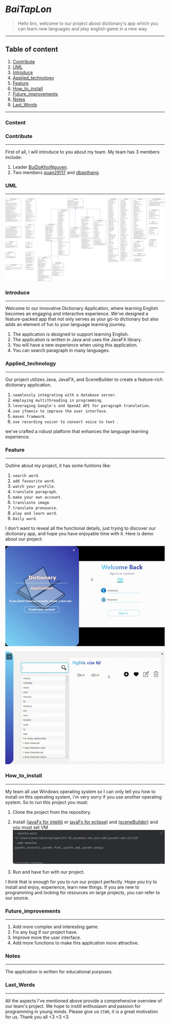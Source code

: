 # *BaiTapLon*
> Hello bro, welcome to our project about dictionary's app which you can learn new languages and play english game in a new way.
***

## Table of content
1. [Contribute](#Contribute)
2. [UML](#UML)
3. [Introduce](#Introduce)
4. [Applied_technology](#Applied_technology)
5. [Feature](#Feature)
6. [How_to_install](#How_to_install)
7. [Future_improvements](#Future_improvements)
8. [Notes](#Notes)
9. [Last_Words](#Last_Words)
***

### Content
### Contribute
***
    
First of all, I will introduce to you about my team. My team has 3 members include:
1. Leader [BuiDoKhoiNguyen](https://github.com/BuiDoKhoiNguyen). 
2. Two members [quan29117](https://github.com/quan29117) and [dbaothang](https://github.com/dbaothang).

### UML
***
![UML diagram](./src/main/resources/sources_music_picture/UML_project.png)
### Introduce 
***

Welcome to our innovative Dictionary Application, where 
learning English becomes an engaging and interactive 
experience. We've designed a feature-packed app that not 
only serves as your go-to dictionary but also adds an 
element of fun to your language learning journey.
1. The application is designed to support learning English.
2. The application is written in Java and uses the JavaFX library.
3. You will have a new experience when using this application.
4. You can search paragraph in many languages.
### Applied_technology
***
   Our project utilizes Java, JavaFX, and SceneBuilder to create a feature-rich dictionary application. 
   
1. `seamlessly integrating with a database server`.
2. `employing multithreading in programming`.
3. `leveraging Google's and OpenAI API for paragraph translation`.
4. `use jfoenix to improve the user interface`.
5. `maven framwork`.
6. `use recording voicer to convert voice to text `.

we've crafted a robust platform that enhances the language learning experience.

### Feature
***

   Outline about my project, it has some funtions like:
1. `search word`. 
2. `add favourite word`.
3. `watch your profile`.
4. `translate paragraph`.
5. `make your own account`.
6. `translaste image`.
7. `translate pronounce`.
8. `play and learn word`.
9. `Daily word`.

I don't want to reveal all the functional details, just trying to discover our dictionary app, and hope you have enjoyable time with it. Here is demo about our project:

   ![login](./src/main/resources/sources_music_picture/login.gif)

   ![function](./src/main/resources/sources_music_picture/function.gif)
### How_to_install
***
   My team all use Windows operating system so I can only 
   tell you how to install on this operating system, i'm very 
   sorry if you use another operating system. So to run this
   project you must:
   1. Clone the project from the repository.
   2. Install ([javaFx for intelliji](https://www.youtube.com/watch?v=Ope4icw6bVk&list=PLZPZq0r_RZOM-8vJA3NQFZB7JroDcMwev&index=2) or 
   [javaFx for eclipse](https://www.youtube.com/watch?v=_7OM-cMYWbQ&list=PLZPZq0r_RZOM-8vJA3NQFZB7JroDcMwev&index=1)) and ([sceneBuilder](https://www.youtube.com/watch?v=-Obxf6NjnbQ&list=PLZPZq0r_RZOM-8vJA3NQFZB7JroDcMwev&index=5)) and you must set VM ![img.png](./src/main/resources/sources_music_picture/VM.png) 
   
   3. Run and have fun with our project.

   I think that is enough for you to run our project perfectly. Hope you try to install and enjoy, experience, learn new things. If you are new to programming and looking for resources on large projects, you can refer to our source.
### Future_improvements
***
1. Add more complex and interesting game.
2. Fix any bug if our project have.
3. Improve more the user interface.
4. Add more functions to make this application more attractive.

### Notes
***
The application is written for educational purposes.

### Last_Words
***
All the aspects I've mentioned above provide a comprehensive
overview of our team's project. We hope to instill 
enthusiasm and passion for programming in young minds. 
Please give us `STAR`, it is a great motivation for us. 
Thank you all <3 <3 <3.
